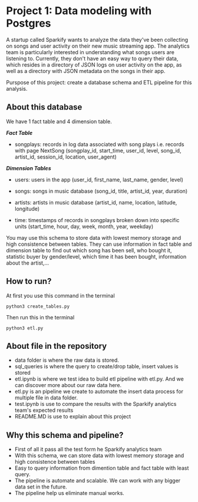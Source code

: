 # Project 1: Data modeling with Postgres
A startup called Sparkify wants to analyze the data they've been collecting on songs and user activity on their new music streaming app. The analytics team is particularly interested in understanding what songs users are listening to. Currently, they don't have an easy way to query their data, which resides in a directory of JSON logs on user activity on the app, as well as a directory with JSON metadata on the songs in their app.

Purspose of this project: create a database schema and ETL pipeline for this analysis.

## About this database
We have 1 fact table and 4 dimension table. 

***Fact Table***
- songplays: records in log data associated with song plays i.e. records with page NextSong
(songplay_id, start_time, user_id, level, song_id, artist_id, session_id, location, user_agent)

***Dimension Tables***
- users: users in the app
(user_id, first_name, last_name, gender, level)

- songs: songs in music database
(song_id, title, artist_id, year, duration)

- artists: artists in music database
(artist_id, name, location, latitude, longitude)

- time: timestamps of records in songplays broken down into specific units
(start_time, hour, day, week, month, year, weekday)

You may use this schema to store data with lowest memory storage and high consistence between tables. They can use information in fact table and dimension table to find out which song has been sell, who bought it, statistic buyer by gender/level, which time it has been bought, information about the artist,... 

## How to run? 
At first you use this command in the terminal

`python3 create_tables.py`

Then run this in the terminal

`python3 etl.py`

## About file in the repository
- data folder is where the raw data is stored. 
- sql_queries is where the query to create/drop table, insert values is stored
- etl.ipynb is where we test idea to build etl pipeline with etl.py. And we can discover more about our raw data here. 
- etl.py is an pipeline we create to automate the insert data process for multiple file in data folder. 
- test.ipynb is use to compare the results with the Sparkify analytics team's expected results
- README.MD is use to explain about this project

## Why this schema and pipeline? 
- First of all it pass all the test form he Sparkify analytics team
- With this schema, we can store data with lowest memory storage and high consistence between tables
- Easy to query information from dimention table and fact table with least query. 
- The pipeline is automate and scalable. We can work with any bigger data set in the future. 
- The pipeline help us eliminate manual works. 